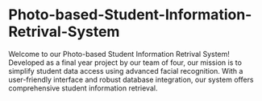 # Photo-based-Student-Information-Retrival-System
Welcome to our Photo-based Student Information Retrival System! Developed as a final year project by our team of four, our mission is to simplify student data access using advanced facial recognition. With a user-friendly interface and robust database integration, our system offers comprehensive student information retrieval. 
